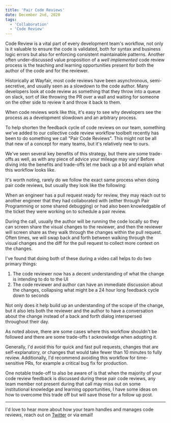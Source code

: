 ```yaml
---
title: 'Pair Code Reviews'
date: December 2nd, 2020
tags:
  - 'Collaboration'
  - 'Code Review'
---
```


Code Review is a vital part of every development team's workflow, not only is it
valuable to ensure the code is validated, both for syntax and business logic
errors but also for enforcing consistent maintainable patterns. Another often
under-discussed value proposition of a _well implemented_ code review process is
the teaching and learning opportunities present for both the author of the code
and for the reviewer.

Historically at Wayfair, most code reviews have been asynchronous,
semi-secretive, and usually seen as a slowdown to the code author. Many
developers look at code review as something that they throw into a queue on
slack, sort of like throwing the PR over a wall and waiting for someone on the
other side to review it and throw it back to them.

When code reviews work like this, it's easy to see why developers see the
process as a development slowdown and an arbitrary process.

To help shorten the feedback cycle of code reviews on our team, something we've
added to our collective code review workflow toolbelt recently has been to do
something we call "Pair Code Reviews". This might not be all that new of a
concept for many teams, but it's relatively new to ours.

We've seen several key benefits of this strategy, but there are some trade-offs
as well, as with any piece of advice your mileage may vary! Before diving into
the benefits and trade-offs let me back up a bit and explain what this workflow
looks like.

It's worth noting, rarely do we follow the exact same process when doing pair
code reviews, but usually they look like the following:

When an engineer has a pull request ready for review, they may reach out to
another engineer that they had collaborated with (either through <Link to="/2021/november/pair-programming">Pair Programming</Link> or some shared debugging) or had also been knowledgable of
the ticket they were working on to schedule a pair review.

During the call, usually the author will be running the code locally so they can
screen share the visual changes to the reviewer, and then the reviewer will
screen share as they walk through the changes within the pull request. Often
times, we will swap back and forth between walking through the visual changes
and the diff for the pull request to collect more context on the changes.

I've found that doing both of these during a video call helps to do two primary
things:

1. The code reviewer now has a decent understanding of what the change is
   intending to do to the UI
2. The code reviewer and author can have an immediate discussion about the
   changes, collapsing what might be a 24 hour long feedback cycle down to
   seconds

Not only does it help build up an understanding of the scope of the change, but
it also lets both the reviewer and the author to have a conversation about the
change instead of a back and forth dialog interspersed throughout their day.

As noted above, there are some cases where this workflow shouldn't be followed
and there are some trade-offs t acknowledge when adopting it.

Generally, I'd avoid this for quick and fast pull requests, changes that are
self-explanatory, or changes that would take fewer than 10 minutes to fully
review. Additionally, I'd recommend avoiding this workflow for time-sensitive
PRs, for example a critical bug fix for production.

One notable trade-off to also be aware of is that when the majority of your code
review feedback is discussed during these pair code reviews, any team member not
present during that call may miss out on some institutional knowledge and
learning opportunities, I have some ideas on how to overcome this trade off but
will save those for a follow up post.

<Spacer />

---

I'd love to hear more about how your team handles and manages code reviews,
reach out on [Twitter](https://twitter.com/immatthamlin) or via <ExternalLink href="mailto:matthewjameshamlin@gmail.com?subject=Code Reviews">email</ExternalLink>!
